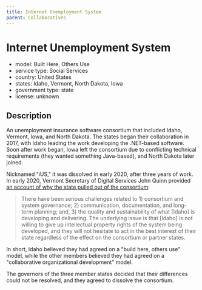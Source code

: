 ```yaml
---
title: Internet Unemployment System
parent: Collaboratives
---
```


# Internet Unemployment System

- model: Built Here, Others Use 
- service type: Social Services
- country: United States
- states: Idaho, Vermont, North Dakota, Iowa
- government type: state
- license: unknown

## Description
An unemployment insurance software consortium that included Idaho, Vermont, Iowa, and North Dakota. The states began their collaboration in 2017, with Idaho leading the work developing the .NET-based software. Soon after work began, Iowa left the consortium due to conflicting technical requirements (they wanted something Java-based), and North Dakota later joined.

Nicknamed "iUS," it was dissolved in early 2020, after three years of work. In early 2020, Vermont Secretary of Digital Services John Quinn provided [an account of why the state pulled out of the consortium](https://vermontdailychronicle.com/2020/04/22/scott-pulled-plug-on-troubled-ui-upgrade-then-this-pandemic-hit/):

>There have been serious challenges related to 1) consortium and system governance; 2) communication, documentation, and long-term planning; and, 3) the quality and sustainability of what [Idaho] is developing and delivering. The underlying issue is that [Idaho] is not willing to give up intellectual property rights of the system being developed, and they will not hesitate to act in the best interest of their state regardless of the effect on the consortium or partner states.

In short, Idaho believed they had agreed on a "build here, others use" model, while the other members believed they had agreed on a "collaborative organizational development" model.

The governors of the three member states decided that their differences could not be resolved, and they agreed to dissolve the consortium.
